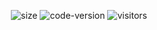 <p align="center">
  <img alt="size" src="https://img.shields.io/github/repo-size/ntkhang03/telebot-uptime.svg?style=flat-square&label=size">
  <img alt="code-version" src="https://img.shields.io/badge/dynamic/json?color=red&label=code%20version&prefix=v&query=%24.version&url=https://raw.githubusercontent.com/ntkhang03/telebot-uptime/master/package.json&style=flat-square">
  <img alt="visitors" src="https://visitor-badge.laobi.icu/badge?page_id=ntkhang3.telebot-uptime">
</p>